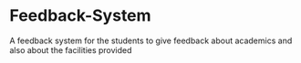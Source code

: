 # Feedback-System
A feedback system for the students to give feedback about academics and also about the facilities provided
